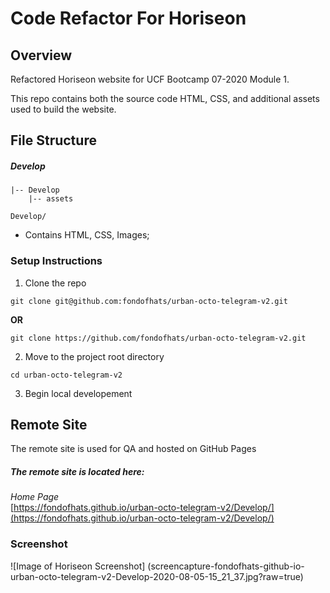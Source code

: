 # Code Refactor For Horiseon

## Overview

Refactored Horiseon website for UCF Bootcamp 07-2020 Module 1.

This repo contains both the source code HTML, CSS, and additional assets used to build the website.

## File Structure

##### Develop

```shell
|-- Develop
    |-- assets
```

`Develop/`

- Contains HTML, CSS, Images;

### Setup Instructions

1. Clone the repo

```shell
git clone git@github.com:fondofhats/urban-octo-telegram-v2.git
```
__OR__

```shell
git clone https://github.com/fondofhats/urban-octo-telegram-v2.git
```

2. Move to the project root directory

```shell
cd urban-octo-telegram-v2
```
3. Begin local developement


## Remote Site

The remote site is used for QA and hosted on GitHub Pages

##### The remote site is located here:
*Home Page*<br>[https://fondofhats.github.io/urban-octo-telegram-v2/Develop/](https://fondofhats.github.io/urban-octo-telegram-v2/Develop/)

### Screenshot

![Image of Horiseon Screenshot]
(screencapture-fondofhats-github-io-urban-octo-telegram-v2-Develop-2020-08-05-15_21_37.jpg?raw=true)
